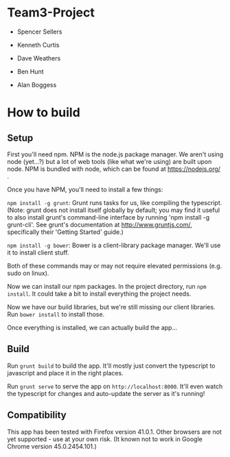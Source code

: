 # Team3-Project
- Spencer Sellers

- Kenneth Curtis

- Dave Weathers

- Ben Hunt

- Alan Boggess

# How to build
## Setup
First you'll need npm. NPM is the node.js package manager. We aren't using node (yet...?) but a lot of web tools (like what we're using) are built upon node.  NPM is bundled with node, which can be found at https://nodejs.org/ .  

Once you have NPM, you'll need to install a few things:

`npm install -g grunt`: Grunt runs tasks for us, like compiling the typescript.
(Note:  grunt does not install itself globally by default; you may find it useful to also install grunt's command-line interface by running 'npm install -g grunt-cli'.  See grunt's documentation at http://www.gruntjs.com/, specifically their 'Getting Started' guide.)

`npm install -g bower`: Bower is a client-library package manager. We'll use it to install client stuff.

Both of these commands may or may not require elevated permissions (e.g. sudo on linux).

Now we can install our npm packages. In the project directory, run `npm install`. It could take a bit to install everything the project needs.

Now we have our build libraries, but we're still missing our client libraries. Run `bower install` to install those.

Once everything is installed, we can actually build the app...

## Build

Run `grunt build` to build the app. It'll mostly just convert the typescript to javascript and place it in the right places.

Run `grunt serve` to serve the app on `http://localhost:8000`. It'll even watch the typescript for changes and auto-update the server as it's running!

## Compatibility

This app has been tested with Firefox version 41.0.1.  Other browsers are not yet supported - use at your own risk.  (It known not to work in Google Chrome version 45.0.2454.101.)
